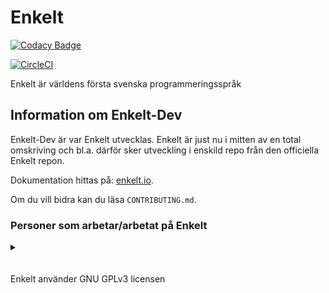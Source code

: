 # Enkelt

[![Codacy Badge](https://api.codacy.com/project/badge/Grade/3804274f9a3242319d4b9d3f717d1428)](https://app.codacy.com/app/Enkelt/Enkelt-Dev?utm_source=github.com&utm_medium=referral&utm_content=Enkelt/Enkelt-Dev&utm_campaign=Badge_Grade_Dashboard)

[![CircleCI](https://circleci.com/gh/Enkelt/Enkelt-Dev.svg?style=svg)](https://circleci.com/gh/Enkelt/Enkelt-Dev)

Enkelt är världens första svenska programmeringsspråk

## Information om Enkelt-Dev
Enkelt-Dev är var Enkelt utvecklas.
Enkelt är just nu i mitten av en total omskriving och bl.a. därför sker utveckling i enskild repo från den officiella Enkelt repon.

Dokumentation hittas på: [enkelt.io](https://enkelt.io).

Om du vill bidra kan du läsa `CONTRIBUTING.md`.

### Personer som arbetar/arbetat på Enkelt
<details>
 <summary></summary>
(lägg till ditt namn om du jobbar på enkelt)

  * Edvard Busck-Nielsen

  * Morgan Williams
</details>

<br>
<br>
Enkelt använder GNU GPLv3 licensen
